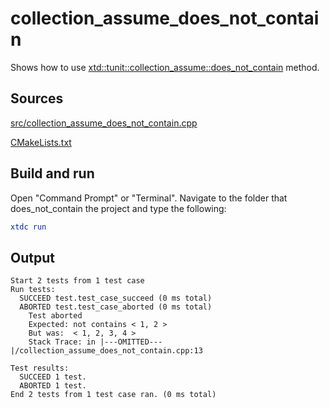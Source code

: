 # collection_assume_does_not_contain

Shows how to use [xtd::tunit::collection_assume::does_not_contain](https://gammasoft71.github.io/xtd/reference_guides/latest/classxtd_1_1tunit_1_1collection__assume.html#a6ec054c9987281a9e6f3aa2743bbef75) method.

## Sources

[src/collection_assume_does_not_contain.cpp](src/collection_assume_does_not_contain.cpp)

[CMakeLists.txt](CMakeLists.txt)

## Build and run

Open "Command Prompt" or "Terminal". Navigate to the folder that does_not_contain the project and type the following:

```cmake
xtdc run
```

## Output

```
Start 2 tests from 1 test case
Run tests:
  SUCCEED test.test_case_succeed (0 ms total)
  ABORTED test.test_case_aborted (0 ms total)
    Test aborted
    Expected: not contains < 1, 2 >
    But was:  < 1, 2, 3, 4 >
    Stack Trace: in |---OMITTED---|/collection_assume_does_not_contain.cpp:13

Test results:
  SUCCEED 1 test.
  ABORTED 1 test.
End 2 tests from 1 test case ran. (0 ms total)
```
